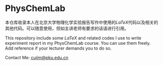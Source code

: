 # PhysChemLab

本仓库收录本人在北京大学物理化学实验报告写作中使用的$LaTeX$代码以及相关的其他代码。可以随意使用，但如主讲老师有要求的话请进行引用。

This repository include some $LaTeX$ and related codes I use to write experiment report in my PhysChemLab course. You can use them freely. Add reference if your lecturer demands you to do so.

Contact Me: cuijm@pku.edu.cn